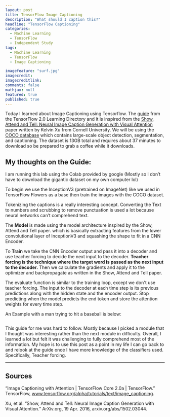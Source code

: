 ```yaml
---
layout: post
title: TensorFlow Image Captioning
description: "What should I caption this?"
headline: "TensorFlow Captioning"
categories: 
  - Machine Learning
  - TensorFlow
  - Independent Study
tags: 
  - Machine Learning
  - TensorFlow
  - Image Captioning

imagefeature: "surf.jpg"
imagecredit:
imagecreditlink:
comments: false
mathjax: null
featured: true
published: true
---
```


Today I learned about Image Captioning using Tensorflow. The [guide](https://www.tensorflow.org/alpha/tutorials/text/image_captioning) from the TensorFlow 2.0 Learning Directory and it is inspired from the [Show, Attend and Tell: Neural Image Caption Generation with Visual Attention](https://arxiv.org/abs/1502.03044) paper written by Kelvin Xu from Cornell University. We will be using the [COCO database](http://cocodataset.org/#home) which contains large-scale object detection, segmentation, and captioning. The dataset is 13GB total and requires about 37 minutes to download so be prepared to grab a coffee while it downloads. 

## My thoughts on the Guide:

I am running this lab using the Colab provided by google (Mostly so I don’t have to download the gigantic dataset on my own computer lol)

To begin we use the InceptionV3 (pretrained on ImageNet) like we used in TensorFlow Flowers as a base then train the images with the COCO dataset.

Tokenizing the captions is a really interesting concept. Converting the Text to numbers and scrubbing to remove punctuation is used a lot because neural networks can’t comprehend text.

The **Model** is made using the model architecture inspired by the Show, Attend and Tell paper. which is basically extracting features from the lower convolutional layer of InceptionV3 and squashing the shape to fit in a CNN Encoder.

To **Train** we take the CNN Encoder output and pass it into a decoder and use teacher forcing to decide the next input to the decoder.
**Teacher forcing is the technique where the target word is passed as the next input to the decoder.**
Then we calculate the gradients and apply it to the optimizer and backpropagate as written in the Show, Attend and Tell paper.

The evaluate function is similar to the training loop, except we don't use teacher forcing. The input to the decoder at each time step is its previous predictions along with the hidden state and the encoder output.
Stop predicting when the model predicts the end token and store the attention weights for every time step.

An Example with a man trying to hit a baseball is below:

<img src="{{ site.url }}/images/caption.png" alt="" />

This guide for me was hard to follow. Mostly because I picked a module that I thought was interesting rather than the next module in difficulty. Overall, I learned a lot but felt it was challenging to fully comprehend most of the information. My hope is to use this post as a point in my life I can go back to and relook at the guide once I have more knowledge of the classifiers used. Specifically, Teacher forcing.


---
## Sources

“Image Captioning with Attention  |  TensorFlow Core 2.0a  |  TensorFlow.” TensorFlow, www.tensorflow.org/alpha/tutorials/text/image_captioning.

Xu, et al. “Show, Attend and Tell: Neural Image Caption Generation with Visual Attention.” ArXiv.org, 19 Apr. 2016, arxiv.org/abs/1502.03044.






